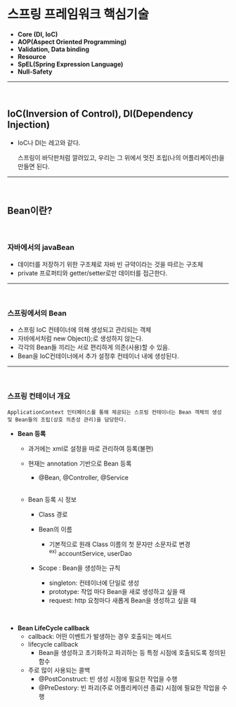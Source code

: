 # 스프링 프레임워크 핵심기술

- **Core (DI, IoC)**
- **AOP(Aspect Oriented Programming)**
- **Validation, Data binding**
- **Resource**
- **SpEL(Spring Expression Language)**
- **Null-Safety**

---

<br>

## IoC(Inversion of Control), DI(Dependency Injection)

- IoC나 DI는 레고와 같다.

    스프링이 바닥판처럼 깔려있고, 우리는 그 위에서 멋진 조립(나의 어플리케이션)을 만들면 된다.

---

<br>

## Bean이란?

<br>

### 자바에서의 javaBean


- 데이터를 저장하기 위한 구조체로 자바 빈 규약이라는 것을 따르는 구조체
- private 프로퍼티와 getter/setter로만 데이터를 접근한다.

---
<br>

### 스프링에서의 Bean

- 스프링 IoC 컨테이너에 의해 생성되고 관리되는 객체
- 자바에서처럼 new Object();로 생성하지 않는다.
- 각각의 Bean들 끼리는 서로 편리하게 의존(사용)할 수 있음.
- Bean을 IoC컨테이너에서 추가 설정후 컨테이너 내에 생성된다.

---
<br>


### 스프링 컨테이너 개요

    ApplicationContext 인터페이스를 통해 제공되는 스프링 컨테이너는 Bean 객체의 생성 및 Bean들의 조립(상호 의존성 관리)을 담당한다.

- **Bean 등록**
    - 과거에는 xml로 설정을 따로 관리하여 등록(불편) <br>
    - 현재는 annotation 기반으로 Bean 등록
        - @Bean, @Controller, @Service
        <br> <br>

    - Bean 등록 시 정보
        - Class 경로

        - Bean의 이름
            - 기본적으로 원래 Class 이름의 첫 문자만 소문자로 변경 <br> 
            <sup>ex)</sup> accountService, userDao 

        - Scope : Bean을 생성하는 규칙
            - singleton: 컨테이너에 단일로 생성
            - prototype: 작업 마다 Bean을 새로 생성하고 싶을 때
            - request: http 요청마다 새롭게 Bean을 생성하고 싶을 때

<br>

- **Bean LifeCycle callback**
    - callback: 어떤 이벤트가 발생하는 경우 호출되는 메서드
    - lifecycle callback
        - Bean을 생성하고 초기화하고 파괴하는 등 특정 시점에 호출되도록 정의된 함수
    - 주로 많이 사용되는 콜백
        - @PostConstruct: 빈 생성 시점에 필요한 작업을 수행
        - @PreDestory: 빈 파괴(주로 어플리케이션 종료) 시점에 필요한 작업을 수행

